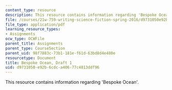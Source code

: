 ```yaml
---
content_type: resource
description: This resource contains information regarding 'Bespoke Ocean'.
file: /courses/21w-759-writing-science-fiction-spring-2016/d9731050e92b6cdca40677c4813ddf96_MIT21W_759S16_Bespoke1.pdf
file_type: application/pdf
learning_resource_types:
- Assignments
ocw_type: OCWFile
parent_title: Assignments
parent_type: CourseSection
parent_uid: 98f7883c-73b1-181e-f61d-63bd8d4e480e
resourcetype: Document
title: Bespoke Ocean, Draft 1
uid: d9731050-e92b-6cdc-a406-77c4813ddf96
---
```

This resource contains information regarding 'Bespoke Ocean'.

